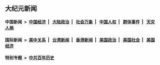 ## 大纪元新闻

#### 中国新闻 &nbsp;>&nbsp; [中国经济](indexes/ncid283/README.md?08230445) &nbsp;| &nbsp; [大陆政治](indexes/ncid277/README.md?08230445) &nbsp;| &nbsp; [社会万象](indexes/ncid282/README.md?08230445) &nbsp;| &nbsp; [中国人权](indexes/ncid278/README.md?08230445) &nbsp;| &nbsp; [群体事件](indexes/ncid279/README.md?08230445) &nbsp;| &nbsp; [天灾人祸](indexes/ncid280/README.md?08230445)

#### 国际新闻 &nbsp;>&nbsp; [美中关系](indexes/nf1412576/README.md?08230445) &nbsp;| &nbsp; [台湾新闻](indexes/ncid1349361/README.md?08230445) &nbsp;| &nbsp; [香港新闻](indexes/ncid1349362/README.md?08230445) &nbsp;| &nbsp; [美国政治](indexes/ncid1078159/README.md?08230445) &nbsp;| &nbsp; [美国社会](indexes/ncid1078160/README.md?08230445) &nbsp;| &nbsp; [美国经济](indexes/ncid1078158/README.md?08230445)

#### 特别专题 &nbsp;>&nbsp; [中共百年历史](https://github.com/epoch-news/epoch-special/blob/master/README.md?08230445)  
